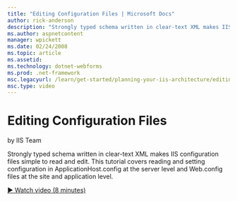 ```yaml
---
title: "Editing Configuration Files | Microsoft Docs"
author: rick-anderson
description: "Strongly typed schema written in clear-text XML makes IIS configuration files simple to read and edit. This tutorial covers reading and setting configuration..."
ms.author: aspnetcontent
manager: wpickett
ms.date: 02/24/2008
ms.topic: article
ms.assetid: 
ms.technology: dotnet-webforms
ms.prod: .net-framework
msc.legacyurl: /learn/get-started/planning-your-iis-architecture/editing-configuration-files
msc.type: video
---
```

Editing Configuration Files
====================
by IIS Team

Strongly typed schema written in clear-text XML makes IIS configuration files simple to read and edit. This tutorial covers reading and setting configuration in ApplicationHost.config at the server level and Web.config files at the site and application level.

[&#9654; Watch video (8 minutes)](https://channel9.msdn.com/Blogs/ASP-NET-Site-Videos/editing-configuration-files)
